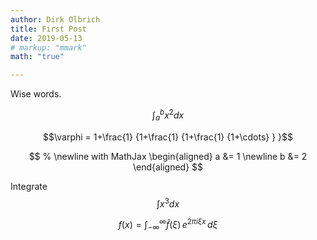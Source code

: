 ```yaml
---
author: Dirk Olbrich
title: First Post
date: 2019-05-13
# markup: "mmark"
math: "true"

---
```


Wise words.

$$\int_{a}^{b} x^2 dx$$


$$\varphi = 1+\frac{1} {1+\frac{1} {1+\frac{1} {1+\cdots} } }$$





$$
% \newline with MathJax
\begin{aligned}
a &= 1 \newline
b &= 2
\end{aligned}
$$


Integrate $$\int x^3 dx$$


$$f(x) = \int_{-\infty}^\infty \hat f(\xi)\,e^{2 \pi i \xi x} \,d\xi$$


